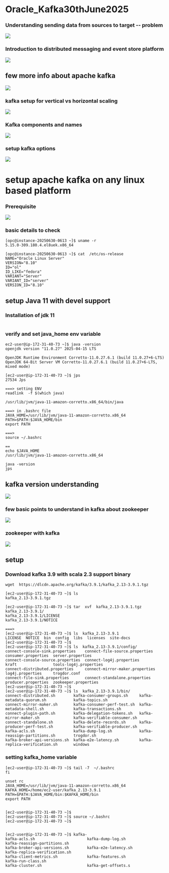 # Oracle_Kafka30thJune2025

### Understanding sending data from sources to target -- problem 

<img src="prob1.png">


### Introduction to distributed messaging and event store platform 

<img src="kafka1.png">

## few more info about apache kafka

<img src="kafka2.png">

### kafka setup for vertical vs horizontal scaling 

<img src="kafka3.png">


### Kafka components and names

<img src="kafka4.png">

### setup kafka options 

<img src="kafka5.png">

# setup apache kafka on any linux based platform

### Prerequisite 

<img src="pre.png">


### basic details to check 

```
[opc@instance-20250630-0613 ~]$ uname -r
5.15.0-309.180.4.el8uek.x86_64

[opc@instance-20250630-0613 ~]$ cat  /etc/os-release 
NAME="Oracle Linux Server"
VERSION="8.10"
ID="ol"
ID_LIKE="fedora"
VARIANT="Server"
VARIANT_ID="server"
VERSION_ID="8.10"

```

## setup Java 11 with devel support 

### Installation of jdk 11

```

```

### verify and set java_home env variable 

```
ec2-user@ip-172-31-40-73 ~]$ java -version 
openjdk version "11.0.27" 2025-04-15 LTS

OpenJDK Runtime Environment Corretto-11.0.27.6.1 (build 11.0.27+6-LTS)
OpenJDK 64-Bit Server VM Corretto-11.0.27.6.1 (build 11.0.27+6-LTS, mixed mode)

[ec2-user@ip-172-31-40-73 ~]$ jps
27534 Jps

===> setting ENV 
readlink  -f $(which java)

/usr/lib/jvm/java-11-amazon-corretto.x86_64/bin/java

===> in .bashrc file 
JAVA_HOME=/usr/lib/jvm/java-11-amazon-corretto.x86_64
PATH=$PATH:$JAVA_HOME/bin
export PATH

===>
source ~/.bashrc 

==
echo $JAVA_HOME
/usr/lib/jvm/java-11-amazon-corretto.x86_64

java -version 
jps

```

## kafka version understanding 

<img src="kv.png">

### few basic points to understand in kafka about zookeeper

<img src="zoo.png">

### zookeeper with kafka  

<img src="zoo1.png">


## setup 

### Download kafka 3.9 with scala 2.3 support binary 

```
wget  https://dlcdn.apache.org/kafka/3.9.1/kafka_2.13-3.9.1.tgz

[ec2-user@ip-172-31-40-73 ~]$ ls
kafka_2.13-3.9.1.tgz

[ec2-user@ip-172-31-40-73 ~]$ tar  xvf  kafka_2.13-3.9.1.tgz 
kafka_2.13-3.9.1/
kafka_2.13-3.9.1/LICENSE
kafka_2.13-3.9.1/NOTICE

===>
[ec2-user@ip-172-31-40-73 ~]$ ls  kafka_2.13-3.9.1
LICENSE  NOTICE  bin  config  libs  licenses  site-docs
[ec2-user@ip-172-31-40-73 ~]$ 
[ec2-user@ip-172-31-40-73 ~]$ ls  kafka_2.13-3.9.1/config/
connect-console-sink.properties    connect-file-source.properties   consumer.properties  server.properties
connect-console-source.properties  connect-log4j.properties         kraft                tools-log4j.properties
connect-distributed.properties     connect-mirror-maker.properties  log4j.properties     trogdor.conf
connect-file-sink.properties       connect-standalone.properties    producer.properties  zookeeper.properties
[ec2-user@ip-172-31-40-73 ~]$ 
[ec2-user@ip-172-31-40-73 ~]$ ls  kafka_2.13-3.9.1/bin/
connect-distributed.sh        kafka-consumer-groups.sh     kafka-metadata-quorum.sh            kafka-topics.sh
connect-mirror-maker.sh       kafka-consumer-perf-test.sh  kafka-metadata-shell.sh             kafka-transactions.sh
connect-plugin-path.sh        kafka-delegation-tokens.sh   kafka-mirror-maker.sh               kafka-verifiable-consumer.sh
connect-standalone.sh         kafka-delete-records.sh      kafka-producer-perf-test.sh         kafka-verifiable-producer.sh
kafka-acls.sh                 kafka-dump-log.sh            kafka-reassign-partitions.sh        trogdor.sh
kafka-broker-api-versions.sh  kafka-e2e-latency.sh         kafka-replica-verification.sh       windows

```

### setting kafka_home variable 

```
[ec2-user@ip-172-31-40-73 ~]$ tail -7  ~/.bashrc 
fi

unset rc
JAVA_HOME=/usr/lib/jvm/java-11-amazon-corretto.x86_64
KAFKA_HOME=/home/ec2-user/kafka_2.13-3.9.1
PATH=$PATH:$JAVA_HOME/bin:$KAFKA_HOME/bin
export PATH


[ec2-user@ip-172-31-40-73 ~]$ 
[ec2-user@ip-172-31-40-73 ~]$ source ~/.bashrc 
[ec2-user@ip-172-31-40-73 ~]$ 


[ec2-user@ip-172-31-40-73 ~]$ kafka-
kafka-acls.sh                       kafka-dump-log.sh                   kafka-reassign-partitions.sh
kafka-broker-api-versions.sh        kafka-e2e-latency.sh                kafka-replica-verification.sh
kafka-client-metrics.sh             kafka-features.sh                   kafka-run-class.sh
kafka-cluster.sh                    kafka-get-offsets.s

```
